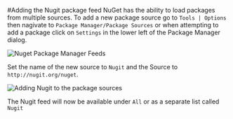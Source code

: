 #Adding the Nugit package feed
NuGet has the ability to load packages from multiple sources. To add a new package source go to `Tools | Options` then nagivate to `Package Manager/Package Sources` or when attempting to add a package click on `Settings` in the lower left of the Package Manager dialog.

![Nuget Package Manager Feeds](https://github.com/Buildstarted/Nugit-Documentation/raw/master/images/package-sources.png "Nuget Package Manager Feeds")

Set the name of the new source to `Nugit` and the Source to `http://nugit.org/nuget`.

![Adding Nugit to the package sources](https://github.com/Buildstarted/Nugit-Documentation/raw/master/images/package-sources-nugit-feed.png "Adding Nugit to the package sources")

The Nugit feed will now be available under `All` or as a separate list called `Nugit`